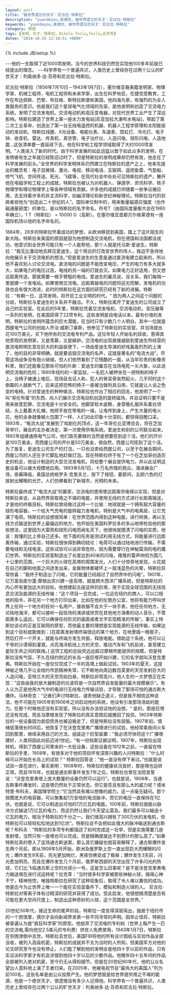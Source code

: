 ```yaml
---
layout: post
title: "被世界遗忘的天才：尼古拉·特斯拉"
description: "yuandeyou,袁德优，被世界遗忘的天才：尼古拉·特斯拉"
keywords: "yuandeyou,袁德优，被世界遗忘的天才：尼古拉·特斯拉"
category: 物理
tags: [发明，天才，特斯拉，Nikola Tesla,Tesla,达芬奇]
datee: "2014-10-25 12:18:51 +0800"
---
```

{% include JB/setup %}

---他的一生取得了近1000项发明，当今的世界科技仍然在实现他100多年前就已经提出的理念。
---科学界有一个普遍共识，人类历史上曾经存在过两个公认的旷世天才：列奥纳多·达·芬奇和尼古拉·特斯拉。

<!-- more -->

尼古拉·特斯拉（1856年7月10日－1943年1月7日），塞尔维亚裔美籍发明家、物理学家、机械工程师、电机工程师和未来学家，出生在科罗地亚，在捷克受教育，工作在布达佩斯、巴黎、布拉格、斯特拉斯堡和美国，他四海为家，有强烈的为全人类服务的意识。他是我们这个星球电气化领域的先驱，是他发明和创造了交流电力系统，发明了交流发电机、交流电动机和高压变电器，对现代世界工业产生了深远影响。特斯拉建造了世界上第一座水力发电站[尼亚加拉大瀑布水电站]，带起了第二次工业革命，创造出了第一台无线电遥控的机器、机器人工程学原理和太阳能驱动的发动机、特斯拉线圈、X光设备、电能仪表、车速表、霓虹灯、冷光灯、电子钟、收音机、雷达、传真机、真空管、电子治疗仪、人造闪电、球形闪电、人造地震...这张清单要一直延续下去，他在科学和工程学领域取得了大约1000项发明。“人类进入了新的时代，由于科学发展的如此迅猛以致于如此众多的发明，在发明者有生之年就已经陈旧过时了，但是特斯拉的发明成果却仍然有效，他走在了科学发展的前头。”全世界的科学发明体系仍然建立在特斯拉的遗产之上，他率先提出的概念有：电子显微镜、激光、电视、移动电话、互联网、遥控鱼雷、气垫船、喷气飞机、空间传送、死光、飞碟等，在现代社会中处处可见特斯拉的遗产。撇开他在电磁学和工程上的成就，特斯拉也被认为对机器人、弹道学、资讯科学、核子物理学和理论物理学上等各种领域有贡献。许多他的成就已伴随着一些争议被应用，去支持着许多的非主流科学，如幽浮理论和新世纪神秘理论。特斯拉当代的钦佩者视他为“创造出二十世纪的人”。国际单位制中的，用来衡量磁感应强度（也作磁通量密度）的单位，是以特斯拉的名字命名，符号T（由国际度量衡大会在1960年确立），1 T（特斯拉） = 10000 G（高斯）。在塞尔维亚首都贝尔格莱德有一座国际机场以他的名字命名的。

1884年，28岁的特斯拉怀着成功的梦想，从欧洲移民到美国，踏上了这片陌生的新大陆。特斯拉来美国的原因是因为他想制造交流电机，但在德国和法国都没成功，他意识到全世界可能只有一个人能帮他，那个人就是托马斯·爱迪生。特斯拉：“我无比激动地去拜见爱迪生，这个用白炽灯改变世界的伟人，我迫不急待地向他展示关于交流电机的想法。”但是爱迪生的生意是通过直流电建立起来的，所以他不喜欢别人讨论交流电。直流电的问题是不能改变电压，产生的电力有多大就多大，如果电力的电压过高，电线的另一端的灯就会灭。如果电力正好适用，但又想远距离传送，那就需要一根手臂粗的电线。爱迪生的雇员说，没关系，我们每隔一里就建一个发电站。如果使用交流电，远距离输电的问题将迎刃而解，发电机的功效也会有很大改进，此时的特斯拉在这方面的研究已经有了新的进展。特斯拉：”有朝一日，这项发明，将开启工业文明的时代。“ 因为两人之间这个问题的分歧，特斯拉与爱迪生的关系并不融洽。不久，特斯拉离开了爱迪生的公司成立了自己的实验室。在此后的5年里，特斯拉凭着交流发电机、交流电动机、变压器等一系列的发明，在美国获得了22项专利。这些发明是自电话以来，最有价值的发明，特斯拉的发明所蕴含的巨大潜能，在当时只有少数几个人明白，其中一位就是西屋电气公司的创始人乔治·威斯汀豪斯，他参见了特斯拉的实验室，并当场提出花100万美元，买下他所有的交流电专利产品。这位年轻人开始名利双收，惹得其他旁观的发明家，又是羡慕，又是嫉妒。交流电的出现直接威胁到爱迪生所经营的直流电照明生意在巨大的利益驱使下，一场由爱迪生导演的好戏轰轰烈烈的上演了，他的目的非常明确，就是要诋毁交流电的名声，这就是著名的“电流大战”。尽管这场战争没有炮火硝烟，但人们依然看到了它残酷的一面，从当年珍贵的影像资料里，我们还能看见那些可怕的片断：爱迪生的雇员在当场电死一头大象，以此说明交流电的危险；1890年纽约的一家监狱，一名犯人被押坐在一把特制的椅子上，当椅子被通上电后，现场目击证人称，犯人的脊梁骨突然起火，几乎同时这个倒霉的人就断气了。后来这把恐怖的椅子一直被当做刑具沿用，它就是让人谈之色变的电椅。针对爱迪生的种种做法，特斯拉也作出了相应的回击，他发明了一个叫“哥伦布蛋”的东西，向人们展示交流电动机创造的旋转磁场，并且证明只要不是用来故意犯罪，交流电是十分安全的。他脚穿软木底鞋，身穿晚礼服并系着白领结，头上戴着大礼帽，他把手放在带电的一端，让电传到身上，产生大量的电火花，他的全身就像被火包围了一样，人们对此印象十分深刻，都惊得目瞪口呆。1893年，“电流大战”发展到了戏剧化的顶点，这一年哥伦比亚博览会，将在芝加哥举行，展会的主办者决定，第一次使用供电系统。爱迪生和别的公司联合起来，1892年组建通用电气公司，他们首先要做的当然是想要揽到这个活，他们的开价是100万美金，而西屋公司的开价是50万美金，很自然，西屋公司揽到了这个活。为了报复，爱迪生公司生产的灯泡，一只也没卖给西屋公司，以至于在展会期间，西屋公司的人还在手忙脚乱地赶做灯泡。现在特斯拉终于有了一个在芝加哥创造历史的机会，他设计制造的大型交流发电机，将给整个展会提供电力，并以此证明这套设备可以被大规模地应用。1893年5月1日，十万名热情的观众，涌进展会广场，夜幕降临，美国总统格罗夫·克里夫兰，按下了按钮，霎那间，五颜六色的灯放射出耀眼的光芒，人们仿佛看到了新城市，光明的未来。

特斯拉最终成了“电流大战”的赢家，交流电的使用使远距离供电得以实现，但是对特斯拉来说，从自然界获取用之不竭的电能，并使用无线的方式进行长距离输送，才是他的终极目标。特斯拉曾经做过这样一个比喻：地球就是一个拥有超大容量的球形电容器，一个给大气充电的旋转磁力发电机，特别是大气中的电离层，让它充满了电荷。特斯拉的设想很简单：在世界范围内得到这种电能，进行转换，再以无线方式输送到世界上最偏远的地方。他开始在美国科罗拉多的多山地带检验他的那些想法，这里因为大雷雨和球形闪电而闻名天下，他很快就摸清了闪电的实质，他说：我懂的比上帝自己还多。他下面的任务是测试利用无线方式，将能量进行远距离传输，通过实验，特斯拉很快得到确切结论：电荷可以通过陆地进行传输，不需要电线和无线电波。这些试验可以说非常危险，因为需要穿行在神秘莫测的电的魔幻世界。特斯拉的实验室制造出了长度达到40米的闪电，隆隆的雷声响彻方圆几十公里的范围，一个巨大的火球在高塔的周围发光，人们十分惊奇地发现，火花就在自己的脚和地面之间迸发出来，金属物体都被环上一层浅蓝色的光晕，特斯拉异常欣喜：”我终于制造出了闪电，它的能量已经超过了自然界中的闪电“。1901年，亿万富翁皮尔蓬·摩根出资兴建一座高塔，就是跨大西洋广播系统，但是特斯拉的内心怀有更加远大的目标，他想建起五座这样的巨塔，用于实现全球范围的无线信息交流及能源的无线传输：”这个项目一旦完成，一位远在纽约的商人，可以口授他的指令，并在另一个地方打印出来，比如在他的伦敦办公室，他将有能力呼叫世界上任何一个地方的任何一名用户，接收器不会大于一块手表，他在任何地方，无论陆地海洋，都可以接听一段现场的演讲或欣赏在其他地方演奏的动人音乐，不管距离多么遥远，它可以确保任何形式的画面或者文字实现精准的传输“。事实上特斯拉谈论的正是互联网的原型，而他最主要的理想是实现能源的无线传输，如果达到这个目标就能做到：[在距离发射塔终端很远的某个地方，在地里插一根棍子，然后打开一个开关，就能与终端方发生共振，释放电能。借助这个系统，他可以让干旱的沙漠得到灌溉，点亮海洋航线上方的天空，推动汽车和飞机前进，甚至建立星际生命之间的联络。] 这项工程的总投资远远超过摩根所能提供的规模，但是特斯拉没有气馁，不久在纽约附近的长岛一座巨塔开始兴建，它的名字就叫沃登克里弗。特斯拉开始在一座仅仅完成了一半的高塔上做起试验。1903年的夏天，这座神秘之塔几乎让全纽约市民精神失常，它不断地向周边数百英里的天空发射巨大的人造闪电，亚特兰大的天空亮如白昼，特斯拉非常高兴，他人生的一大梦想正在实现：”这些由我的放大器制造的光波将是一次自然界自发能量的最大规模展示“。有人认为正是他用大气中的电进行无线电力传输试验，才导致了那场可怕的通古斯大爆炸。马林奇克：“记者们声讨特斯拉，谴责他缺乏道义，但是我不相信这种说法，他不可能在1905年到1906年之间启动他的系统，他没有引发那场浩劫的能力。在那个时候他还没有实验室，所以没有办法验证他的设想。“ 是的，那座巨塔还没有完成，而且当摩根发现了特斯拉的真实意图后就撤回了投资。1903年特斯拉的一些设备因为抵偿债务也被迫搬走了，但是特斯拉没有屈服。1907年初，情绪低落很长时间后，他恢复了在沃登克里弗广播塔进行的试验，他经常乘夜间火车回到那里，继续采用自己的方法，组装这个巨型装置：”我必须尽快将这个广播塔建好，人类将因此向前迈进1世纪。“有一份档案证据证明，1907年，特斯拉出现转机，得到了西屋公司寄来的一大批设备，这些设备在1912年之前，一直留在特斯拉的手里，1908年，有很多对于他的项目怀有深厚兴趣的人问特斯拉：”什么时候可以开始在长岛上的试验？“ 特斯拉回答说：”他一直没有停下来过。”也就是说试验一直在进行，事实表明：1908年时，特斯拉的健康状况良好，那座塔也运转正常。而且1915年，也就是通古斯事件发生7年之后，特斯拉也曾在法院宣誓说：“沃登克里弗塔上庞大数量的设备仍然可以运行”。也就是说，1908年，当通古斯事件爆发时，这座塔仍然处于正常状态，但它是否且有那么大的威力呢？德米特里·布科夫，美国理学院士:“它当然具有难以想像的威力，这一点毫无疑问。那个规模庞大的电容器，可以聚集起1万安培的电流脉冲，而它的电压一直保持在1亿伏。也就是说，它可以制造出可怕的1万亿瓦的电能。100年前，特斯拉就能以脉冲方式输送1万亿瓦的电力，而这仍然让我们今天望尘莫及。我们最多可以输送十亿瓦的电力，相当于特斯拉的千分之一。我们很高兴拥有了300万伏的发电机，但特斯拉可以轻轻松松地达到1亿伏”。特斯拉会不会把如此强大的脉冲输送到通古斯呢？布科夫：“特斯拉的多项专利都描述了如何完成这一壮举，但是实施需要几座发射塔，当然只有一座塔也可以完成，但是精确度就达不到预计的那么高了。”如果特斯拉真的卷入了这场通古斯迷案，那么其它嫌疑也就容易解释了。通古斯爆炸发生两个月前，即从1908年5月开始，欧洲及俄罗斯上空一直出现巨大而耀眼的闪光；爆炸发生9天前，亮光更加绚烂，黑夜仿佛变成了极昼；爆炸发生3天前，闪光愈加明亮，而且在爆炸发生几个月前，俄罗斯西部的天空出现了许多闪光的热球，它们比飞临通古斯上空的光球小一号。这是怎么回事呢？是不是沃登克里弗电力输送塔在进行试运转呢？拉克莘：“当时很多科学家被那些神秘火球，搞得心神不宁，精神恍惚，唯独特斯拉在研究了这种现象后，取得了令人难以置信的成功。他是迄今为止世界上唯一一个能在实验室备件下，模拟和制造火球的人。 尼古拉·特斯拉对等离子体有过精深的研究并获得了成功。受此启发，他很想搞清楚是否有可能在更大空间尺度上，制造出这种奇妙的火球，这个范围是全世界。”

20世纪30年代，接近生命的尾声阶段，特斯拉一度变得深居简出，独居于纽约市的一个旅馆里，偶尔才会向新闻界发表一些不同寻常的声明。因举止怪异，特斯拉被普遍认为是“疯狂科学家”的原型。他放弃了交流电的专利权（世界上每产生一匹的交流电,需向他交2.5美元的专利费）供世人免费使用，1943年1月7日，特斯拉在穷困潦倒中去世。特斯拉去世后，美国FBI将他的所有设计图纸与实验作品全部没收，被列入高级机密，特斯拉的成就并不太为当时的人所知，但美国军方对他的论文研究至今也没有停止。人们能了解到他的发明全是他四十岁以前的作品，只有实证派科学家才有机会涉猎到他四十岁以后的少数作品。他晚年四十五年间的作品全部被列入绝对机密，至今仍无从得知细节。但是在20世纪90年代，他的公众名望出人意料地上演了王者归来。在2005年，他被电视节目“最伟大的美国人”列为前100名，这张名单是由公众投票产生。他的梦想就是给世界提供用之不竭的能源，他是一个绝世天才，很遗憾没有多少人记得他。科学界有一个普遍共识，人类历史上曾经存在过两个公认的旷世天才：列奥纳多·达·芬奇和尼古拉·特斯拉。
